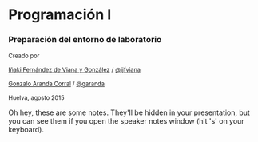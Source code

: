 # Programación I
### Preparación del entorno de laboratorio


<small>Creado por </small>

<small>[Iñaki Fernández de Viana y González](http://www.uhu.es/i.fviana) / [@ijfviana](http://twitter.com/ijfviana)</small>

<small>[Gonzalo Aranda Corral](http://www.uhu.es/gonzalo.aranda) / [@garanda](http://twitter.com/garanda)</small>

<small>Huelva, agosto 2015</small>

<aside class="notes">
	Oh hey, these are some notes. They'll be hidden in your presentation, but you can see them if you open the speaker notes window (hit 's' on your keyboard).
</aside>
